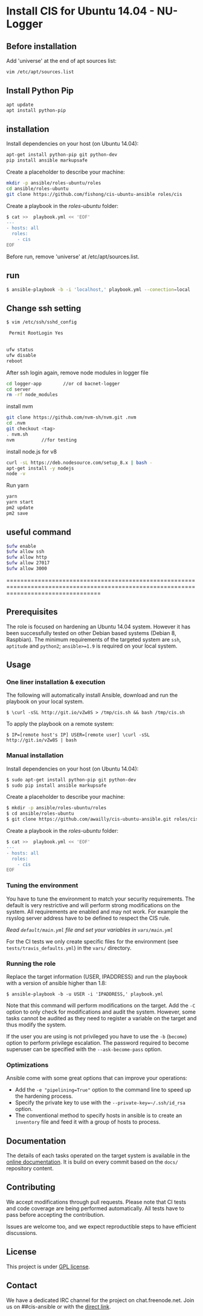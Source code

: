 # Install CIS for Ubuntu 14.04 - NU-Logger

## Before installation
Add 'universe' at the end of apt sources list:
```bash
vim /etc/apt/sources.list
```

## Install Python Pip

```bash
apt update
apt install python-pip
```

## installation

Install dependencies on your host (on Ubuntu 14.04):

```bash
apt-get install python-pip git python-dev
pip install ansible markupsafe
```

Create a placeholder to describe your machine:

```bash
mkdir -p ansible/roles-ubuntu/roles
cd ansible/roles-ubuntu
git clone https://github.com/fishong/cis-ubuntu-ansible roles/cis
```

Create a playbook in the _roles-ubuntu_ folder:

```bash
$ cat >>  playbook.yml << 'EOF'
---
- hosts: all
  roles:
    - cis
EOF
```

Before run, remove 'universe' at /etc/apt/sources.list.

## run
```bash
$ ansible-playbook -b -i 'localhost,' playbook.yml --conection=local
```

## Change ssh setting
```bash
$ vim /etc/ssh/sshd_config

 Permit RootLogin Yes 
 

ufw status
ufw disable
reboot
```

After ssh login again, remove node modules in logger file
```bash
cd logger-app        //or cd bacnet-logger
cd server
rm -rf node_modules
```

install nvm
```bash
git clone https://github.com/nvm-sh/nvm.git .nvm
cd .nvm
git checkout <tag>
. nvm.sh
nvm          //for testing
```

install node.js for v8
```bash
curl -sL https://deb.nodesource.com/setup_8.x | bash -
apt-get install -y nodejs
node -v
```

Run yarn
```bash
yarn
yarn start
pm2 update
pm2 save
```

## useful command
```bash
$ufw enable
$ufw allow ssh
$ufw allow http
$ufw allow 27017
$ufw allow 3000
```

=======================================================================================================================================

## Prerequisites

The role is focused on hardening an Ubuntu 14.04 system. However it has been successfully tested on other Debian based systems (Debian 8, Raspbian). The minimum requirements of the targeted system are `ssh`, `aptitude` and `python2`; `ansible>=1.9` is required on your local system.

## Usage

### One liner installation & execution

The following will automatically install Ansible, download and run the playbook on your local system.
```
$ \curl -sSL http://git.io/vZw8S > /tmp/cis.sh && bash /tmp/cis.sh
```
To apply the playbook on a remote system:
```
$ IP=[remote host's IP] USER=[remote user] \curl -sSL http://git.io/vZw8S | bash
```

### Manual installation

Install dependencies on your host (on Ubuntu 14.04):

```bash
$ sudo apt-get install python-pip git python-dev
$ sudo pip install ansible markupsafe
```

Create a placeholder to describe your machine:

```bash
$ mkdir -p ansible/roles-ubuntu/roles
$ cd ansible/roles-ubuntu
$ git clone https://github.com/awailly/cis-ubuntu-ansible.git roles/cis
```

Create a playbook in the _roles-ubuntu_ folder:

```bash
$ cat >>  playbook.yml << 'EOF'
---
- hosts: all
  roles:
    - cis
EOF
```

### Tuning the environment

You have to tune the environment to match your security requirements. The default is very restrictive and will perform strong modifications on the system. All requirements are enabled and may not work. For example the rsyslog server address have to be defined to respect the CIS rule.

*Read `default/main.yml` file and set your variables in `vars/main.yml`*

For the CI tests we only create specific files for the environment (see `tests/travis_defaults.yml`) in the `vars/` directory.

### Running the role

Replace the target information (USER, IPADDRESS) and run the playbook with a version of ansible higher than 1.8:

    $ ansible-playbook -b -u USER -i 'IPADDRESS,' playbook.yml

Note that this command will perform modifications on the target. Add the `-C` option to only check for modifications and audit the system. However, some tasks cannot be audited as they need to register a variable on the target and thus modify the system.

If the user you are using is not privileged you have to use the `-b` (`become`) option to perform privilege escalation. The password required to become superuser can be specified with the `--ask-become-pass` option.

### Optimizations

Ansible come with some great options that can improve your operations:

- Add the `-e "pipelining=True"` option to the command line to speed up the hardening process.
- Specify the private key to use with the `--private-key=~/.ssh/id_rsa` option.
- The conventional method to specify hosts in ansible is to create an `inventory` file and feed it with a group of hosts to process.

## Documentation

The details of each tasks operated on the target system is available in the [online documentation](http://cis-ubuntu-ansible.readthedocs.org/en/latest/). It is build on every commit based on the `docs/` repository content.

## Contributing

We accept modifications through pull requests. Please note that CI tests and code coverage are being performed automatically. All tests have to pass before accepting the contribution.

Issues are welcome too, and we expect reproductible steps to have efficient discussions.

## License

This project is under [GPL license](LICENSE).

## Contact

We have a dedicated IRC channel for the project on chat.freenode.net. Join us on ##cis-ansible or with the [direct link](https://kiwiirc.com/client/irc.freenode.net/?nick=GuestAnsib|?##cis-ansible).

